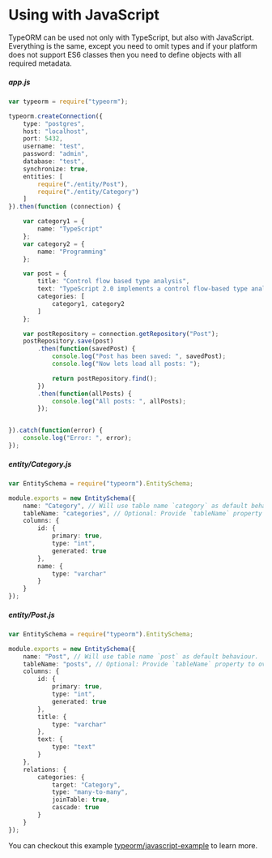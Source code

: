 # Using with JavaScript
  
TypeORM can be used not only with TypeScript, but also with JavaScript. 
Everything is the same, except you need to omit types and if your platform does not support ES6 classes then you need to define objects with all required metadata.

##### app.js

```typescript
var typeorm = require("typeorm");

typeorm.createConnection({
    type: "postgres",
    host: "localhost",
    port: 5432,
    username: "test",
    password: "admin",
    database: "test",
    synchronize: true,
    entities: [
        require("./entity/Post"),
        require("./entity/Category")
    ]
}).then(function (connection) {

    var category1 = {
        name: "TypeScript"
    };
    var category2 = {
        name: "Programming"
    };

    var post = {
        title: "Control flow based type analysis",
        text: "TypeScript 2.0 implements a control flow-based type analysis for local variables and parameters.",
        categories: [
            category1, category2
        ]
    };

    var postRepository = connection.getRepository("Post");
    postRepository.save(post)
        .then(function(savedPost) {
            console.log("Post has been saved: ", savedPost);
            console.log("Now lets load all posts: ");

            return postRepository.find();
        })
        .then(function(allPosts) {
            console.log("All posts: ", allPosts);
        });


}).catch(function(error) {
    console.log("Error: ", error);
});
```

##### entity/Category.js

```typescript
var EntitySchema = require("typeorm").EntitySchema;

module.exports = new EntitySchema({
    name: "Category", // Will use table name `category` as default behaviour.
    tableName: "categories", // Optional: Provide `tableName` property to override the default behaviour for table name. 
    columns: {
        id: {
            primary: true,
            type: "int",
            generated: true
        },
        name: {
            type: "varchar"
        }
    }
});
```

##### entity/Post.js

```typescript
var EntitySchema = require("typeorm").EntitySchema;

module.exports = new EntitySchema({
    name: "Post", // Will use table name `post` as default behaviour.
    tableName: "posts", // Optional: Provide `tableName` property to override the default behaviour for table name. 
    columns: {
        id: {
            primary: true,
            type: "int",
            generated: true
        },
        title: {
            type: "varchar"
        },
        text: {
            type: "text"
        }
    },
    relations: {
        categories: {
            target: "Category",
            type: "many-to-many",
            joinTable: true,
            cascade: true
        }
    }
});
```

You can checkout this example [typeorm/javascript-example](https://github.com/typeorm/javascript-example) to learn more.
